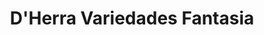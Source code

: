 ---
title: "D'Herra Variedades Fantasia"
url: /san-cristobal/dherra-variedades-fantasia/
shop: tienda de variedades
---